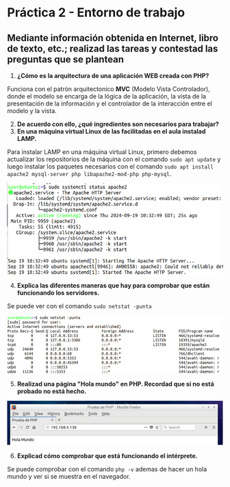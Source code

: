 # Práctica 2 - Entorno de trabajo

## Mediante información obtenida en Internet, libro de texto, etc.; realizad las tareas y contestad las preguntas que se plantean

1. **¿Cómo es la arquitectura de una aplicación WEB creada con PHP?**

Funciona con el patrón arquitectonico **MVC** (Modelo Vista Controlador), donde el modelo se encarga de la lógica de la aplicación, la vista de la presentación de la información y el controlador de la interacción entre el modelo y la vista.

2. **De acuerdo con ello, ¿qué ingredientes son necesarios para trabajar?**
3. **En una máquina virtual Linux de las facilitadas en el aula instalad LAMP.**

Para instalar LAMP en una máquina virtual Linux, primero debemos actualizar los repositorios de la máquina con el comando `sudo apt update` y luego instalar los paquetes necesarios con el comando `sudo apt install apache2 mysql-server php libapache2-mod-php php-mysql`.

![alt text](image.png)

4. **Explica las diferentes maneras que hay para comprobar que están funcionando los servidores.**

Se puede ver con el comando `sudo netstat -punta`

![alt text](image-1.png)

5. **Realizad una página "Hola mundo" en PHP. Recordad que si no está probado no está hecho.**

![alt text](image-2.png)

6. **Explicad cómo comprobar que está funcionando el intérprete.**

Se puede comprobar con el comando `php -v` ademas de hacer un hola mundo y ver si se muestra en el navegador.
